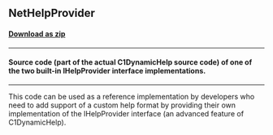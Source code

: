 ## NetHelpProvider
#### [Download as zip](https://minhaskamal.github.io/DownGit/#/home?url=https://github.com/GrapeCity/ComponentOne-WinForms-Samples/tree/master/NetFramework\DynamicHelp\CS\NetHelpProvider)
____
#### Source code (part of the actual C1DynamicHelp source code) of one of the two built-in IHelpProvider interface implementations.
____
This code can be used as a reference implementation by developers who need to add support of a custom help format by providing their own implementation of the IHelpProvider interface (an advanced feature of C1DynamicHelp).
